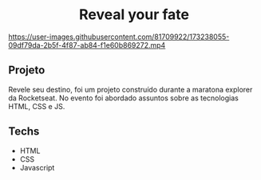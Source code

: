 <h1 align="center">Reveal your fate</h1>

https://user-images.githubusercontent.com/81709922/173238055-09df79da-2b5f-4f87-ab84-f1e60b869272.mp4

## Projeto

Revele seu destino, foi um projeto construído durante a maratona explorer da Rocketseat. No evento foi abordado assuntos sobre as tecnologias HTML, CSS e JS.

## Techs

- HTML
- CSS
- Javascript

